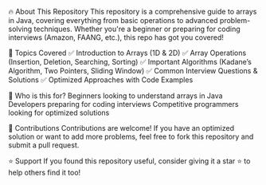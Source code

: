 🔥 About This Repository
This repository is a comprehensive guide to arrays in Java, covering everything from basic operations to advanced problem-solving techniques. Whether you're a beginner or preparing for coding interviews (Amazon, FAANG, etc.), this repo has got you covered!

📖 Topics Covered
✅ Introduction to Arrays (1D & 2D)
✅ Array Operations (Insertion, Deletion, Searching, Sorting)
✅ Important Algorithms (Kadane’s Algorithm, Two Pointers, Sliding Window)
✅ Common Interview Questions & Solutions
✅ Optimized Approaches with Code Examples

🎯 Who is this for?
Beginners looking to understand arrays in Java
Developers preparing for coding interviews
Competitive programmers looking for optimized solutions

🤝 Contributions
Contributions are welcome! If you have an optimized solution or want to add more problems, feel free to fork this repository and submit a pull request.

⭐ Support
If you found this repository useful, consider giving it a star ⭐ to help others find it too!
